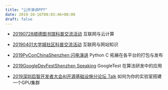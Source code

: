 ```yaml
---
title: "公开演讲PPT"
date: 2019-10-16T00:03:46+08:00
draft: false
---
```


* [20190728顺德图书馆科普交流活动](https://freiwilliger.oss-cn-shenzhen.aliyuncs.com/volunteer/大学城志愿者部/互联网与云计算科普V3.pdf) 互联网与云计算

<!--more-->

* [20190401大学城社区科普交流活动](https://freiwilliger.oss-cn-shenzhen.aliyuncs.com/volunteer/大学城志愿者部/互联网与网站知识V2.pptx) 互联网与网站知识

* [2019PyConChinaShenzhen 闪电演讲](https://freiwilliger.oss-cn-shenzhen.aliyuncs.com/volunteer/pyconfChina2019-shenzhen/PyConfChina2019-Shenzhen.pptx) Python C 拓展在各平台的打包与发布

* [2019GoogleDevFestShenzhen Speaking](https://freiwilliger.oss-cn-shenzhen.aliyuncs.com/volunteer/devfest-google-shenzhen2019/DevFest2019GoogleTest.pptx) GoogleTest 在算法研发中的应用

* [2019深圳启智开发者大会AI开源基础设施分论坛 Talk](https://freiwilliger.oss-cn-shenzhen.aliyuncs.com/volunteer/openl2019-developer/如何为你的实验室搭建一个GPU集群V2.0.pptx) 如何为你的实验室搭建一个GPU集群